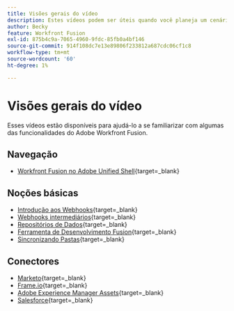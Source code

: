 ```yaml
---
title: Visões gerais do vídeo
description: Estes vídeos podem ser úteis quando você planeja um cenário
author: Becky
feature: Workfront Fusion
exl-id: 875b4c9a-7065-4960-9fdc-85fb0a4bf146
source-git-commit: 914f108dc7e13e89806f233812a687cdc06cf1c8
workflow-type: tm+mt
source-wordcount: '60'
ht-degree: 1%

---
```


# Visões gerais do vídeo

Esses vídeos estão disponíveis para ajudá-lo a se familiarizar com algumas das funcionalidades do Adobe Workfront Fusion.

## Navegação

* [Workfront Fusion no Adobe Unified Shell](https://video.tv.adobe.com/v/3412392/){target=_blank}

## Noções básicas

* [Introdução aos Webhooks](https://video.tv.adobe.com/v/3427025/){target=_blank}
* [Webhooks intermediários](https://video.tv.adobe.com/v/3427030/){target=_blank}
* [Repositórios de Dados](https://video.tv.adobe.com/v/3427029/){target=_blank}
* [Ferramenta de Desenvolvimento Fusion](https://video.tv.adobe.com/v/3427031/){target=_blank}
* [Sincronizando Pastas](https://video.tv.adobe.com/v/3427033/){target=_blank}

## Conectores

* [Marketo](https://video.tv.adobe.com/v/3427026/){target=_blank}
* [Frame.io](https://video.tv.adobe.com/v/3427032/){target=_blank}
* [Adobe Experience Manager Assets](https://video.tv.adobe.com/v/3427034/){target=_blank}
* [Salesforce](https://video.tv.adobe.com/v/3427027/){target=_blank}
